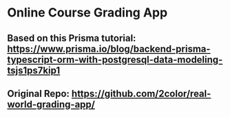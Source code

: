 # Online Course Grading App

## Based on this Prisma tutorial: https://www.prisma.io/blog/backend-prisma-typescript-orm-with-postgresql-data-modeling-tsjs1ps7kip1
## Original Repo: https://github.com/2color/real-world-grading-app/

